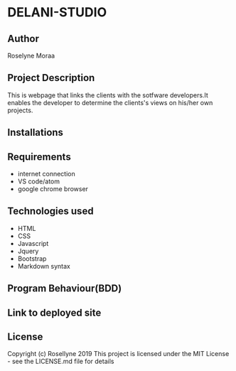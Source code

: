 # DELANI-STUDIO

## Author

Roselyne Moraa

## Project Description
This is webpage that links the clients with the sotfware developers.It enables the developer to determine the clients's views on his/her own projects.

 ## Installations

## Requirements

- internet connection
- VS code/atom
- google chrome browser

## Technologies used

+ HTML
+ CSS
+ Javascript
+ Jquery
+ Bootstrap
+ Markdown syntax 

 ## Program Behaviour(BDD)


## Link to deployed site

## License

Copyright (c) Rosellyne 2019 This project is licensed under the MIT License - see the LICENSE.md file for details  